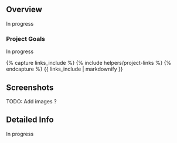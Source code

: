 <!---
Gregoire Boiron <gregoire.boiron@gmail.com>
Copyright (c) 2018 Gregoire Boiron  All Rights Reserved.
--->

Overview
--------------------
In progress

### Project Goals
In progress

{% capture links_include %}
{% include helpers/project-links %}
{% endcapture %}
{{ links_include | markdownify }}

Screenshots
--------------------
TODO: Add images ?

Detailed Info
--------------------
In progress